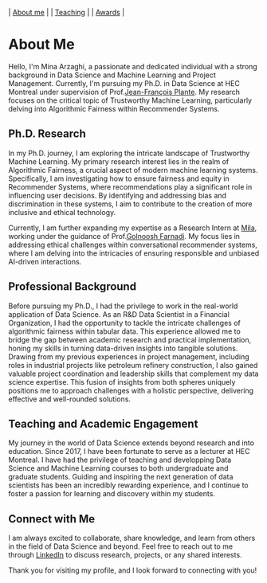 | [About me](aboutme.md) | | [Teaching](teaching.md) | | [Awards](awards.md) | 


# About Me

Hello, I'm Mina Arzaghi, a passionate and dedicated individual with a strong background in Data Science and Machine Learning and Project Management. Currently, I'm pursuing my Ph.D. in 
Data Science at HEC Montreal under supervision of Prof.[Jean-François Plante](https://www.hec.ca/en/profs/jfplante.html). My research focuses on the critical topic of Trustworthy Machine Learning, particularly delving into Algorithmic Fairness within Recommender Systems.

## Ph.D. Research

In my Ph.D. journey, I am exploring the intricate landscape of Trustworthy Machine Learning. My primary research interest lies in the realm of Algorithmic Fairness, a crucial aspect of modern machine learning systems. Specifically, I am investigating how to ensure fairness and equity in Recommender Systems, where recommendations play a significant role in influencing user decisions. By identifying and addressing bias and discrimination in these systems, I aim to contribute to the creation of more inclusive and ethical technology.

Currently, I am further expanding my expertise as a Research Intern at [Mila](https://mila.quebec/en/), working under the guidance of Prof.[Golnoosh Farnadi](https://gfarnadi.github.io/). My focus lies in addressing ethical challenges within conversational recommender systems, where I am delving into the intricacies of ensuring responsible and unbiased AI-driven interactions. 

## Professional Background

Before pursuing my Ph.D., I had the privilege to work in the real-world application of Data Science. As an R&D Data Scientist in a Financial Organization, I had the opportunity to tackle the intricate challenges of algorithmic fairness within tabular data. This experience allowed me to bridge the gap between academic research and practical implementation, honing my skills in turning data-driven insights into tangible solutions.
Drawing from my previous experiences in project management, including roles in industrial projects like petroleum refinery construction, I also gained valuable project coordination and leadership skills that complement my data science expertise. This fusion of insights from both spheres uniquely positions me to approach challenges with a holistic perspective, delivering effective and well-rounded solutions.

## Teaching and Academic Engagement

My journey in the world of Data Science extends beyond research and into education. Since 2017, I have been fortunate to serve as a lecturer at HEC Montreal. I have had the privilege of teaching and developping Data Science and Machine Learning courses to both undergraduate and graduate students. Guiding and inspiring the next generation of data scientists has been an incredibly rewarding experience, and I continue to foster a passion for learning and discovery within my students.

## Connect with Me

I am always excited to collaborate, share knowledge, and learn from others in the field of Data Science and beyond. Feel free to reach out to me through [LinkedIn](https://www.linkedin.com/in/your-profile) to discuss research, projects, or any shared interests.

Thank you for visiting my profile, and I look forward to connecting with you!